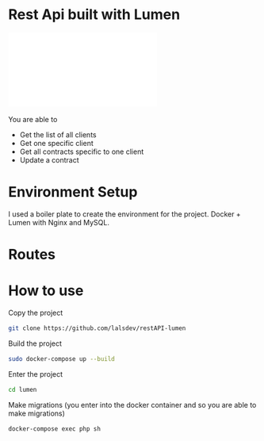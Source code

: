 # Rest Api built with Lumen

![tables](./tables.pdf)

You are able to

- Get the list of all clients
- Get one specific client
- Get all contracts specific to one client
- Update a contract

# Environment Setup

I used a boiler plate to create the environment for the project. Docker + Lumen with Nginx and MySQL.

# Routes

# How to use

Copy the project

```bash
git clone https://github.com/lalsdev/restAPI-lumen
```

Build the project

```bash
sudo docker-compose up --build
```

Enter the project

```bash
cd lumen
```

Make migrations (you enter into the docker container and so you are able to make migrations)

```bash
docker-compose exec php sh
```
